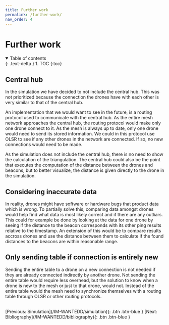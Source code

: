 ```yaml
---
title: Further work
permalink: /further-work/
nav_order: 4
---
```


# Further work

<details open markdown="block">
  <summary>
    Table of contents
  </summary>
  {: .text-delta }
1. TOC
{:toc}
</details>

## Central hub

In the simulation we have decided to not include the central hub. This was not prioritized because the connection the drones have with each other is very similar to that of the central hub.

An implementation that we would want to see in the future, is a routing protocol used to communicate with the central hub. As the entire mesh network approaches the central hub, the routing protocol would make only one drone connect to it. As the mesh is always up to date, only one drone would need to send its stored information. We could in this protocol use OLSR to see if any other drones in the network are connected. If so, no new connections would need to be made. 

As the simulation does not include the central hub, there is no need to show the calculation of the triangulation. The central hub could also be the point that executes the computation of the distance between the drones and beacons, but to better visualize, the distance is given directly to the drone in the simulation.


## Considering inaccurate data

In reality, drones might have software or hardware bugs that product data which is wrong. To partially solve this, comparing data amongst drones would help find what data is most likely correct and if there are any outliars. This could for example be done by looking at the data for one drone by seeing if the distance to the beacon corresponds with its other ping results relative to the timestamp. An extension of this would be to compare results accross drones and use the distance between them to calculate if the found distances to the beacons are within reasonable range.

## Only sending table if connection is entirely new
Sending the entire table to a drone on a new connection is not needed if they are already connected indirectly by another drone. Not sending the entire table would require less overhead, but the solution to know when a drone is new to the mesh or just to that drone, would not. Instead of the entire table would the mesh need to synchronize themselves with a routing table through OLSR or other routing protocols.



<br/>
[Previous: Simulation](/IM-WANTEDD/simulation){: .btn .btn-blue }
[Next: Bibliography](/IM-WANTEDD/bibliography){: .btn .btn-blue }
